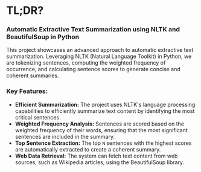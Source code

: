 # TL;DR? 
### Automatic Extractive Text Summarization using NLTK and BeautifulSoup in Python

This project showcases an advanced approach to automatic extractive text summarization. Leveraging NLTK (Natural Language Toolkit) in Python, we are tokenizing sentences, computing the weighted frequency of occurrence, and calculating sentence scores to generate concise and coherent summaries.

### Key Features:

- **Efficient Summarization:** The project uses NLTK's language processing capabilities to efficiently summarize text content by identifying the most critical sentences.
- **Weighted Frequency Analysis:** Sentences are scored based on the weighted frequency of their words, ensuring that the most significant sentences are included in the summary.
- **Top Sentence Extraction:** The top `N` sentences with the highest scores are automatically extracted to create a coherent summary.
- **Web Data Retrieval:** The system can fetch text content from web sources, such as Wikipedia articles, using the BeautifulSoup library.

